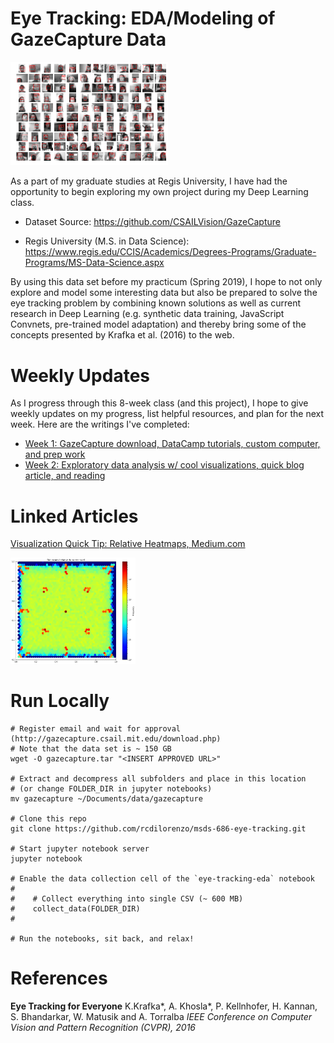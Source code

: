 # Eye Tracking: EDA/Modeling of GazeCapture Data

<img src="visualizations/faces-blurred-grayscale.png" width="50%">

As a part of my graduate studies at Regis University, I have had the opportunity to begin exploring my own project during my Deep Learning class. 

- Dataset Source: https://github.com/CSAILVision/GazeCapture

- Regis University (M.S. in Data Science): https://www.regis.edu/CCIS/Academics/Degrees-Programs/Graduate-Programs/MS-Data-Science.aspx

By using this data set before my practicum (Spring 2019), I hope to not only explore and model some interesting data but also be prepared to solve the eye tracking problem by combining known solutions as well as current research in Deep Learning (e.g. synthetic data training, JavaScript Convnets, pre-trained model adaptation) and thereby bring some of the concepts presented by Krafka et al. (2016) to the web.

# Weekly Updates

As I progress through this 8-week class (and this project), I hope to give weekly updates on my progress, list helpful resources, and plan for the next week. Here are the writings I've completed:

- [Week 1: GazeCapture download, DataCamp tutorials, custom computer, and prep work](writings/week-01-dated-09-01-2018.md)
- [Week 2: Exploratory data analysis w/ cool visualizations, quick blog article, and reading](writings/week-02-dated-09-08-2018.md)

# Linked Articles

[Visualization Quick Tip: Relative Heatmaps, Medium.com](https://medium.com/@rcdilorenzo/visualization-quick-tip-relative-heatmaps-86a52a0c5a0c)

<a href="https://medium.com/@rcdilorenzo/visualization-quick-tip-relative-heatmaps-86a52a0c5a0c"><img alt="Visualization Quick Tip: Relative Heatmaps" src="visualizations/screen-points-hexbin-relative.png" width="200"></a>

# Run Locally

```
# Register email and wait for approval (http://gazecapture.csail.mit.edu/download.php)
# Note that the data set is ~ 150 GB
wget -O gazecapture.tar "<INSERT APPROVED URL>"

# Extract and decompress all subfolders and place in this location
# (or change FOLDER_DIR in jupyter notebooks)
mv gazecapture ~/Documents/data/gazecapture

# Clone this repo
git clone https://github.com/rcdilorenzo/msds-686-eye-tracking.git

# Start jupyter notebook server
jupyter notebook

# Enable the data collection cell of the `eye-tracking-eda` notebook
#
#    # Collect everything into single CSV (~ 600 MB)
#    collect_data(FOLDER_DIR)
#

# Run the notebooks, sit back, and relax!
```

# References

**Eye Tracking for Everyone**
K.Krafka\*, A. Khosla\*, P. Kellnhofer, H. Kannan, S. Bhandarkar, W. Matusik and A. Torralba
*IEEE Conference on Computer Vision and Pattern Recognition (CVPR), 2016*
